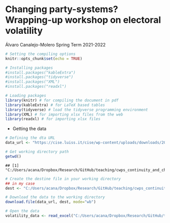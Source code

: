 Changing party-systems? Wrapping-up workshop on electoral volatility
================
Álvaro Canalejo-Molero
Spring Term 2021-2022

``` r
# Setting the compiling options
knitr::opts_chunk$set(echo = TRUE)

# Installing packages
#install.packages("kableExtra")
#install.packages("tidyverse")
#install.packages("XML")
#install.packages("readxl")

# Loading packages
library(knitr) # for compiling the document in pdf
library(kableExtra) # for LaTeX based tables
library(tidyverse) # load the tidyverse programming environment
library(XML) # for importing xlsx files from the web
library(readxl) # for importing xlsx files
```

-   Getting the data

``` r
# Defining the dta URL 
data_url <- "https://cise.luiss.it/cise/wp-content/uploads/downloads/2019/03/Dataset-of-Electoral-Volatility-and-its-internal-components-in-Western-Europe-1945-2015.xlsx"

# Get working directory path
getwd()
```

    ## [1] "C:/Users/acana/Dropbox/Research/GitHub/teaching/cwps_continuity_and_change_unilu2022/07_session"

``` r
# Create the destine file in your working directory
## in my case
dest <- "C:/Users/acana/Dropbox/Research/GitHub/teaching/cwps_continuity_and_change_unilu2022/07_session/volatility_data.xlsx"

# Download the data to the working directory
download.file(data_url, dest, mode="wb")

# Open the data
volatility_data <- read_excel("C:/Users/acana/Dropbox/Research/GitHub/teaching/cwps_continuity_and_change_unilu2022/07_session/volatility_data.xlsx")
```
